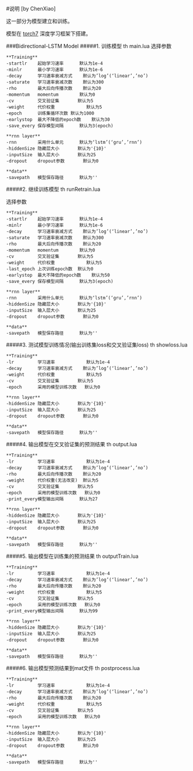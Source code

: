 #说明
[by ChenXiao]

这一部分为模型建立和训练。

模型在 [torch7](http://torch.ch) 深度学习框架下搭建。


###Bidirectional-LSTM Model
#####1. 训练模型
	th main.lua
  选择参数
  
```
**Training**
-startlr 	起始学习速率 		默认为1e-4
-minlr		最小学习速率		默认为1e-6
-decay		学习速率衰减方式	默认为’log’(‘linear’,’no’)
-saturate	学习速率衰减次数	默认为300
-rho 		最大后向传播次数 	默认为20
-momentum	momentum		默认为0
-cv			交叉验证集		默认为5
-weight		代价权重			默认为5
-epoch		训练集循环次数	默认为1000
-earlystop	最大不降低的epoch数	默认为30
-save_every	保存模型间隔		默认为3(epoch)
		
**rnn layer**
-rnn		采用什么单元		默认为‘lstm’(‘gru’,’rnn’)
-hiddenSize	隐藏层大小		默认为'{10}'
-inputSize	输入层大小		默认为25
-dropout	dropout参数		默认为0

**data**
-savepath	模型保存路径		默认为''
```

#####2. 继续训练模型
	th runRetrain.lua

  选择参数
  
```
**Training**
-startlr 	起始学习速率 		默认为1e-4
-minlr		最小学习速率		默认为1e-6
-decay		学习速率衰减方式	默认为’log’(‘linear’,’no’)
-saturate	学习速率衰减次数	默认为300
-rho 		最大后向传播次数 	默认为20
-momentum	momentum		默认为0
-cv			交叉验证集		默认为5
-weight		代价权重			默认为5
-last_epoch	上次训练epoch数	默认为0
-earlystop	最大不降低的epoch数	默认为50
-save_every	保存模型间隔		默认为3(epoch)
		
**rnn layer**
-rnn		采用什么单元		默认为‘lstm’(‘gru’,’rnn’)
-hiddenSize	隐藏层大小		默认为'{10}'
-inputSize	输入层大小		默认为25
-dropout	dropout参数		默认为0

**data**
-savepath	模型保存路径		默认为''
```


#####3. 测试模型训练情况(输出训练集loss和交叉验证集loss)
	th showloss.lua
```
**Training**
-lr 		学习速率 			默认为1e-4
-decay		学习速率衰减方式	默认为’log’(‘linear’,’no’)
-weight		代价权重			默认为5
-cv			交叉验证集		默认为5
-epoch		采用的模型训练次数	默认为0

**rnn layer**
-hiddenSize	隐藏层大小		默认为'{10}'
-inputSize	输入层大小		默认为25
-dropout	dropout参数		默认为0

**data**
-savepath	模型保存路径		默认为''
```

#####4. 输出模型在交叉验证集的预测结果
	th output.lua
```
**Training**
-lr 		学习速率 			默认为1e-4
-decay		学习速率衰减方式	默认为’log’(‘linear’,’no’)
-rho 		最大后向传播次数 	默认为20
-weight		代价权重(无法改变)	默认为5
-cv			交叉验证集		默认为5
-epoch		采用的模型训练次数	默认为0
-print_every模型输出间隔		默认为27

**rnn layer**
-hiddenSize	隐藏层大小		默认为'{10}'
-inputSize	输入层大小		默认为25
-dropout	dropout参数		默认为0

**data**
-savepath	模型保存路径		默认为''
```

#####5. 输出模型在训练集的预测结果
	th outputTrain.lua
```
**Training**
-lr 		学习速率 			默认为1e-4
-decay		学习速率衰减方式	默认为’log’(‘linear’,’no’)
-rho 		最大后向传播次数 	默认为20
-weight		代价权重			默认为5
-cv			交叉验证集		默认为5
-epoch		采用的模型训练次数	默认为0
-print_every模型输出间隔		默认为99

**rnn layer**
-hiddenSize	隐藏层大小		默认为'{10}'
-inputSize	输入层大小		默认为25
-dropout	dropout参数		默认为0

**data**
-savepath	模型保存路径		默认为''
```

#####6. 输出模型预测结果到mat文件
	th postprocess.lua
```
**Training**
-lr 		学习速率 			默认为1e-4
-decay		学习速率衰减方式	默认为’log’(‘linear’,’no’)
-rho 		最大后向传播次数 	默认为20
-weight		代价权重			默认为5
-cv			交叉验证集		默认为5
-epoch		采用的模型训练次数	默认为0

**rnn layer**
-hiddenSize	隐藏层大小		默认为'{10}'
-inputSize	输入层大小		默认为25
-dropout	dropout参数		默认为0

**data**
-savepath	模型保存路径		默认为''
```

